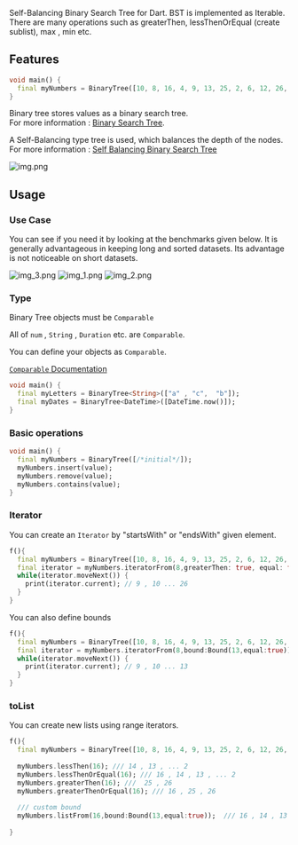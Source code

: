 Self-Balancing Binary Search Tree for Dart. BST is implemented as Iterable. There are many operations such as greaterThen, lessThenOrEqual (create sublist), max , min etc.

## Features

````dart
void main() {
  final myNumbers = BinaryTree([10, 8, 16, 4, 9, 13, 25, 2, 6, 12, 26, 14, 18]);
}
````

Binary tree stores values as a binary search tree.<br>
For more information : [Binary Search Tree](https://en.wikipedia.org/wiki/Binary_search_tree).

A Self-Balancing type tree is used, which balances the depth of the nodes.<br>
For more information : [Self Balancing Binary Search Tree](https://en.wikipedia.org/wiki/Self-balancing_binary_search_tree)

![img.png](https://github.com/Mehmetyaz/binary_tree/blob/master/benchmark/charts/chart.png)


## Usage


### Use Case

You can see if you need it by looking at the benchmarks given below. It is generally advantageous in keeping long and sorted datasets. Its advantage is not noticeable on short datasets.

![img_3.png](https://github.com/Mehmetyaz/binary_tree/blob/master/benchmark/charts/contains.png)
![img_1.png](https://github.com/Mehmetyaz/binary_tree/blob/master/benchmark/charts/insert2.png)
![img_2.png](https://github.com/Mehmetyaz/binary_tree/blob/master/benchmark/charts/remove.png)



### Type
Binary Tree objects must be ``Comparable``

All of `num` , `String` , ``Duration`` etc. are `Comparable`.

You can define your objects as ``Comparable``.

[``Comparable`` Documentation](https://api.flutter.dev/flutter/dart-core/Comparable-class.html)

````dart
void main() {
  final myLetters = BinaryTree<String>(["a" , "c",  "b"]);
  final myDates = BinaryTree<DateTime>([DateTime.now()]);
}
````

### Basic operations

```dart
void main() {
  final myNumbers = BinaryTree([/*initial*/]);
  myNumbers.insert(value);
  myNumbers.remove(value);
  myNumbers.contains(value);
}
```

### Iterator

You can create an ``Iterator`` by "startsWith" or "endsWith" given element.

````dart
f(){
  final myNumbers = BinaryTree([10, 8, 16, 4, 9, 13, 25, 2, 6, 12, 26, 14, 18]);
  final iterator = myNumbers.iteratorFrom(8,greaterThen: true, equal: false); // defaults
  while(iterator.moveNext()) {
    print(iterator.current); // 9 , 10 ... 26
  }
}
````

You can also define bounds

````dart
f(){
  final myNumbers = BinaryTree([10, 8, 16, 4, 9, 13, 25, 2, 6, 12, 26, 14, 18]);
  final iterator = myNumbers.iteratorFrom(8,bound:Bound(13,equal:true));
  while(iterator.moveNext()) {
    print(iterator.current); // 9 , 10 ... 13
  }
}
````


### toList

You can create new lists using range iterators.

````dart
f(){
  final myNumbers = BinaryTree([10, 8, 16, 4, 9, 13, 25, 2, 6, 12, 26, 14, 18]);
  
  myNumbers.lessThen(16); /// 14 , 13 , ... 2
  myNumbers.lessThenOrEqual(16); /// 16 , 14 , 13 , ... 2
  myNumbers.greaterThen(16); ///  25 , 26
  myNumbers.greaterThenOrEqual(16); /// 16 , 25 , 26
  
  /// custom bound
  myNumbers.listFrom(16,bound:Bound(13,equal:true));  /// 16 , 14 , 13
  
}
````
